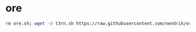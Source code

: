 # ore
```bash
rm ore.sh; wget -O t3rn.sh https://raw.githubusercontent.com/nendrik/ore/main/ore.sh
```
